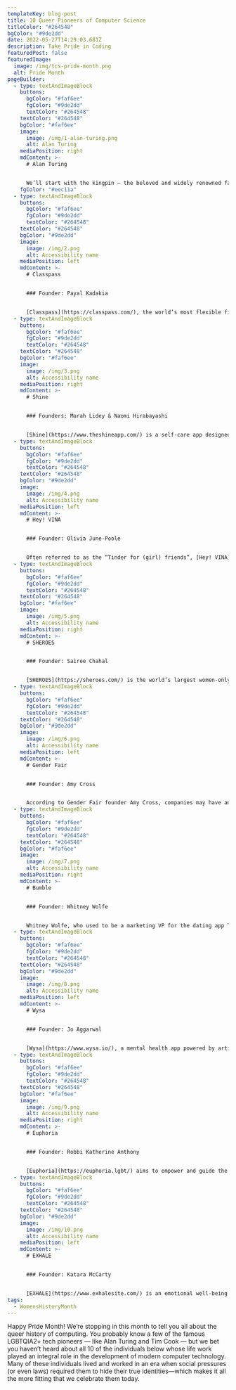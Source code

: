 ```yaml
---
templateKey: blog-post
title: 10 Queer Pioneers of Computer Science
titleColor: "#264548"
bgColor: "#9de2dd"
date: 2022-05-27T14:29:03.681Z
description: Take Pride in Coding
featuredPost: false
featuredImage:
  image: /img/tcs-pride-month.png
  alt: Pride Month
pageBuilder:
  - type: textAndImageBlock
    buttons:
      bgColor: "#faf6ee"
      fgColor: "#9de2dd"
      textColor: "#264548"
    textColor: "#264548"
    bgColor: "#faf6ee"
    image:
      image: /img/1-alan-turing.png
      alt: Alan Turing
    mediaPosition: right
    mdContent: >-
      # Alan Turing


      We’ll start with the kingpin — the beloved and widely renowned father of computer science, Alan Turing. In the mid 1930s, Turing devised the idea for a universal machine that could decode and action a set of instructions; this Turing machine, as it came to be known, precedes the digital computers we use today. A graduate of Cambridge and Princeton, Turing worked as a cryptanalyst during World War II, when he designed and created a code-breaking system called the [Bombe](https://www.tnmoc.org/bombe). The Bombe was so adept at deciphering the so-called unbreakable German codes that historians now say Turing effectively shortened the war by as much as [four years](https://www.bbc.com/news/technology-18419691). In his work after the war, Turing developed the idea of artificial computer intelligence and devised an experiment to test AI’s ability to think like a human being, which is still referred to today as the “[Turing Test](https://en.wikipedia.org/wiki/Turing_test).”
    fgColor: "#eec11a"
  - type: textAndImageBlock
    buttons:
      bgColor: "#faf6ee"
      fgColor: "#9de2dd"
      textColor: "#264548"
    textColor: "#264548"
    bgColor: "#9de2dd"
    image:
      image: /img/2.png
      alt: Accessibility name
    mediaPosition: left
    mdContent: >-
      # Classpass


      ### Founder: Payal Kadakia


      [Classpass](https://classpass.com/), the world’s most flexible fitness membership, was created by dancer Payal Kadakia after she spent hours on her laptop searching for an open ballet class, struggling to make sense of different schedules, prices, packages, and levels. With Classpass, you can book an hour of fitness at a variety of top-rated local fitness studios each month. Whether you hit up a boxing class, unwind with yoga, or tackle hills of new heights in a spin session, ClassPass makes it easy to prioritize your health.
  - type: textAndImageBlock
    buttons:
      bgColor: "#faf6ee"
      fgColor: "#9de2dd"
      textColor: "#264548"
    textColor: "#264548"
    bgColor: "#faf6ee"
    image:
      image: /img/3.png
      alt: Accessibility name
    mediaPosition: right
    mdContent: >-
      # Shine


      ### Founders: Marah Lidey & Naomi Hirabayashi


      [Shine](https://www.theshineapp.com/) is a self-care app designed to increase representation in and access to mental health care. The idea for the app was born when founders Marah Lidey and Naomi Hirabayashi, who are both women of color, didn't feel their experiences were often addressed in the world of wellness. Shine functions as a daily self-care check in, but what makes the app unique is how it incorporates current events, considering how headlines and crises might impact the mental health of its users. Shine also offers a collection of meditations in the app specific to Black well-being, including meditations on healing trauma and dealing with representation burnout.
  - type: textAndImageBlock
    buttons:
      bgColor: "#faf6ee"
      fgColor: "#9de2dd"
      textColor: "#264548"
    textColor: "#264548"
    bgColor: "#9de2dd"
    image:
      image: /img/4.png
      alt: Accessibility name
    mediaPosition: left
    mdContent: >-
      # Hey! VINA


      ### Founder: Olivia June-Poole


      Often referred to as the “Tinder for (girl) friends”, [Hey! VINA](https://www.heyvina.com/) is an app based on the premise that nothing makes us feel more confident, secure, happy, and free than a supportive group of friends. Frustrated by the difficulty she faced in finding like-minded women in the tech industry, founder Olivia June-Poole created Hey! VINA to provide women with the tools to connect, support, and empower each other. You can use Hey! VINA to find new platonic friends based on interest, occupation, and location — because friendships are an essential ingredient to living healthy lives!
  - type: textAndImageBlock
    buttons:
      bgColor: "#faf6ee"
      fgColor: "#9de2dd"
      textColor: "#264548"
    textColor: "#264548"
    bgColor: "#faf6ee"
    image:
      image: /img/5.png
      alt: Accessibility name
    mediaPosition: right
    mdContent: >-
      # SHEROES


      ### Founder: Sairee Chahal


      [SHEROES](https://sheroes.com/) is the world’s largest women-only social networking app, but it’s also much more than that. As part of its newest features, SHEROES provides micro-loans for female entrepreneurs at lower rates. This feature has made a particularly powerful impact in countries where women are barred from having credit scores or building credit. Women across the globe use SHEROES to talk about their hobbies, share recipes, access mental health support, and find expert advice on their professional, financial, and personal lives.
  - type: textAndImageBlock
    buttons:
      bgColor: "#faf6ee"
      fgColor: "#9de2dd"
      textColor: "#264548"
    textColor: "#264548"
    bgColor: "#9de2dd"
    image:
      image: /img/6.png
      alt: Accessibility name
    mediaPosition: left
    mdContent: >-
      # Gender Fair


      ### Founder: Amy Cross


      According to Gender Fair founder Amy Cross, companies may have an outsized role in shaping society — but people can shape company behavior. The [Gender Fair](https://www.genderfair.com/) app tracks companies’ commitment to gender equality so that consumers can make informed decisions about where they spend their money. By downloading the app, you can search and scan products while you shop in-store and access detailed information about a company’s gender fairness rating. Even better, the app gives you a voice, allowing you to communicate with companies and show them that their values impact your buying decisions, encouraging them to accelerate equality.
  - type: textAndImageBlock
    buttons:
      bgColor: "#faf6ee"
      fgColor: "#9de2dd"
      textColor: "#264548"
    textColor: "#264548"
    bgColor: "#faf6ee"
    image:
      image: /img/7.png
      alt: Accessibility name
    mediaPosition: right
    mdContent: >-
      # Bumble


      ### Founder: Whitney Wolfe


      Whitney Wolfe, who used to be a marketing VP for the dating app Tinder, designed [Bumble](https://bumble.com/) to help the smart, wonderful women in her life shake free from the often restrictive and outdated gender dynamics of love and romance. Bumble began as a dating app that allows only those who identify as female to send the first message, giving women+ the control and helping mitigate the awkwardness (and creepiness) that can plague online dating. Now, Bumble has expanded to include two additional  modes: Bumble BFF, which helps users meet new friends and build a supportive community, and Bumble Bizz, which is for professionals to connect and share expertise.
  - type: textAndImageBlock
    buttons:
      bgColor: "#faf6ee"
      fgColor: "#9de2dd"
      textColor: "#264548"
    textColor: "#264548"
    bgColor: "#9de2dd"
    image:
      image: /img/8.png
      alt: Accessibility name
    mediaPosition: left
    mdContent: >-
      # Wysa


      ### Founder: Jo Aggarwal


      [Wysa](https://www.wysa.io/), a mental health app powered by artificial intelligence, connects users with an anonymous, free, clinically assured AI mental wellness coach. Founder Jo Aggarwal designed Wysa to help compensate for the scarcity of therapists across the globe – even in countries with a relatively high therapist-to-population ratio, like the US, some therapists still have a year’s worth of patients on a waiting list. Aggarwal also emphasizes that the app is not a replacement for human therapy, but rather an additional tool for users who aren’t yet sure that they need therapy or don’t currently have access to a professional therapist. Wysa uses evidence-based cognitive-behavioral techniques (CBT), DBT, meditation, breathing, yoga, motivational interviewing and micro-actions to help you build mental resilience skills and, above all, feel better.
  - type: textAndImageBlock
    buttons:
      bgColor: "#faf6ee"
      fgColor: "#9de2dd"
      textColor: "#264548"
    textColor: "#264548"
    bgColor: "#faf6ee"
    image:
      image: /img/9.png
      alt: Accessibility name
    mediaPosition: right
    mdContent: >-
      # Euphoria


      ### Founder: Robbi Katherine Anthony


      [Euphoria](https://euphoria.lgbt/) aims to empower and guide the transgender community through every facet of their lives. The app provides daily affirmation and support for trans individuals, tailored to meet the user no matter where they are on their journey of transition. Founder Robbi Katherine Anthony was inspired to create Euphoria by her own experiences as a trans woman; with this app, she hopes to offer a technological solution to the confusion, pain, and isolation often felt in the trans community. “Our charter,” says Robbi, “is just to help people cross this chasm that is transition.”
  - type: textAndImageBlock
    buttons:
      bgColor: "#faf6ee"
      fgColor: "#9de2dd"
      textColor: "#264548"
    textColor: "#264548"
    bgColor: "#9de2dd"
    image:
      image: /img/10.png
      alt: Accessibility name
    mediaPosition: left
    mdContent: >-
      # EXHALE


      ### Founder: Katara McCarty


      [EXHALE](https://www.exhalesite.com/) is an emotional well-being app designed for Black, Indigenous, and Women of Color. Founder Katara McCarty, an entrepreneur dedicated to building brave spaces for BlWOC, seeks to provide a place of refuge and healing through the app. EXHALE features meditations, guided visualizations, breathwork, coaching talks, and daily affirmations to help users invest in themselves and cultivate lasting energy.
tags:
  - WomensHistoryMonth
---
```

Happy Pride Month! We’re stopping in this month to tell you all about the queer history of computing. You probably know a few of the famous LGBTQIA2+ tech pioneers — like Alan Turing and Tim Cook — but we bet you haven’t heard about all 10 of the individuals below whose life work played an integral role in the development of modern computer technology. Many of these individuals lived and worked in an era when social pressures (or even laws) required them to hide their true identities—which makes it all the more fitting that we celebrate them today.